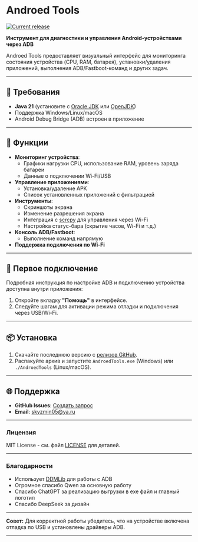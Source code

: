 # Androed Tools  
[![Current release](https://img.shields.io/github/v/release/flar1o/AndroedTools)](https://github.com/flar1o/AndroedTools/releases/latest)

**Инструмент для диагностики и управления Android-устройствами через ADB**  

Androed Tools предоставляет визуальный интерфейс для мониторинга состояния устройства (CPU, RAM, батарея), установки/удаления приложений, выполнения ADB/Fastboot-команд и других задач.

---

## 🔧 Требования  
- **Java 21** (установите с [Oracle JDK](https://www.oracle.com/java/technologies/downloads/)  или [OpenJDK](https://adoptium.net/))   
- Поддержка Windows/Linux/macOS  
- Android Debug Bridge (ADB) встроен в приложение  

---

## 🚀 Функции  
- **Мониторинг устройства**:  
  - Графики нагрузки CPU, использование RAM, уровень заряда батареи  
  - Данные о подключении Wi-Fi/USB  
- **Управление приложениями**:  
  - Установка/удаление APK  
  - Список установленных приложений с фильтрацией  
- **Инструменты**:  
  - Скриншоты экрана  
  - Изменение разрешения экрана  
  - Интеграция с [scrcpy](https://github.com/Genymobile/scrcpy)  для управления через Wi-Fi  
  - Настройка статус-бара (скрытие часов, Wi-Fi и т.д.)  
- **Консоль ADB/Fastboot**:  
  - Выполнение команд напрямую
- **Поддержка подключения по Wi-Fi**  

---

## 📖 Первое подключение  
Подробная инструкция по настройке ADB и подключению устройства доступна внутри приложения:  
1. Откройте вкладку **"Помощь"** в интерфейсе.  
2. Следуйте шагам для активации режима отладки и подключения через USB/Wi-Fi.  

---

## 📦 Установка  
1. Скачайте последнюю версию с [релизов GitHub](https://github.com/flar1o/AndroedTools/releases).   
2. Распакуйте архив и запустите `AndroedTools.exe` (Windows) или `./AndroedTools` (Linux/macOS).  

---

## 🌐 Поддержка  
- **GitHub Issues**: [Создать запрос](https://github.com/flar1o/AndroedTools/issues)   
- **Email**: skyzmin05@ya.ru  

---

### Лицензия  
MIT License - см. файл [LICENSE](LICENSE) для деталей.  

---


### Благодарности  
- Использует [DDMLib](https://github.com/android/ddmlib)  для работы с ADB  
- Огромное спасибо Qwen за основную работу
- Спасибо ChatGPT за реализацию выгрузки в exe файл и главный логотип
- Спасибо DeepSeek за дизайн

---

**Совет:** Для корректной работы убедитесь, что на устройстве включена отладка по USB и установлены драйверы ADB.  

--- 
